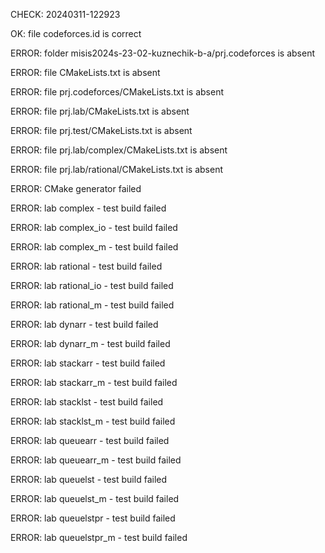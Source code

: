 CHECK: 20240311-122923
OK: file codeforces.id is correct
ERROR: folder misis2024s-23-02-kuznechik-b-a/prj.codeforces is absent
ERROR: file CMakeLists.txt is absent
ERROR: file prj.codeforces/CMakeLists.txt is absent
ERROR: file prj.lab/CMakeLists.txt is absent
ERROR: file prj.test/CMakeLists.txt is absent
ERROR: file prj.lab/complex/CMakeLists.txt is absent
ERROR: file prj.lab/rational/CMakeLists.txt is absent
ERROR: CMake generator failed
ERROR: lab complex - test build failed
ERROR: lab complex_io - test build failed
ERROR: lab complex_m - test build failed
ERROR: lab rational - test build failed
ERROR: lab rational_io - test build failed
ERROR: lab rational_m - test build failed
ERROR: lab dynarr - test build failed
ERROR: lab dynarr_m - test build failed
ERROR: lab stackarr - test build failed
ERROR: lab stackarr_m - test build failed
ERROR: lab stacklst - test build failed
ERROR: lab stacklst_m - test build failed
ERROR: lab queuearr - test build failed
ERROR: lab queuearr_m - test build failed
ERROR: lab queuelst - test build failed
ERROR: lab queuelst_m - test build failed
ERROR: lab queuelstpr - test build failed
ERROR: lab queuelstpr_m - test build failed
